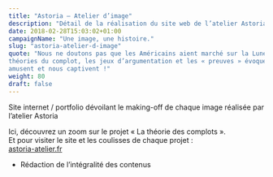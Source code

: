 ```yaml
---
title: "Astoria – Atelier d’image"
description: "Détail de la réalisation du site web de l’atelier Astoria"
date: 2018-02-28T15:03:02+01:00
campaignName: "Une image, une histoire."
slug: "astoria-atelier-d-image"
quote: "Nous ne doutons pas que les Américains aient marché sur la Lune. Mais les
théories du complot, les jeux d’argumentation et les « preuves » évoquées nous
amusent et nous captivent !"
weight: 80
draft: false
---
```


Site internet / portfolio dévoilant le making-off de chaque image réalisée par l’atelier
Astoria

Ici, découvrez un zoom sur le projet « La théorie des complots ».  
Et pour visiter le site et les coulisses de chaque projet :  
[astoria-atelier.fr](https://astoria-atelier.fr)

- Rédaction de l’intégralité des contenus
